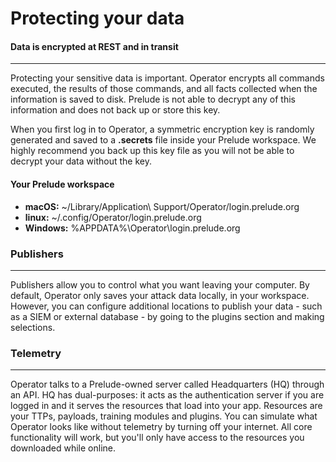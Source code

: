 # Protecting your data

#### Data is encrypted at REST and in transit

---

Protecting your sensitive data is important. Operator encrypts all commands executed, the results of
those commands, and all facts collected when the information is saved to disk. Prelude is not able
to decrypt any of this information and does not back up or store this key.

When you first log in to Operator, a symmetric encryption key is randomly generated and saved to a **.secrets**
file inside your Prelude workspace. We highly recommend you back up this key file as you will
not be able to decrypt your data without the key.

#### Your Prelude workspace

- **macOS:** ~/Library/Application\ Support/Operator/login.prelude.org
- **linux:** ~/.config/Operator/login.prelude.org
- **Windows:** %APPDATA%\Operator\login.prelude.org

### Publishers

---

Publishers allow you to control what you want leaving your computer. By default, Operator only saves your attack
data locally, in your workspace. However, you can configure additional locations to publish your data - such as a SIEM
or external database - by going to the plugins section and making selections.

### Telemetry

---

Operator talks to a Prelude-owned server called Headquarters (HQ) through an API. HQ has dual-purposes: it 
acts as the authentication server if you are logged in and it serves the resources that load into your app. 
Resources are your TTPs, payloads, training modules and plugins. You can simulate what Operator looks like 
without telemetry by turning off your internet. All core functionality will work, 
but you'll only have access to the resources you downloaded while online.
